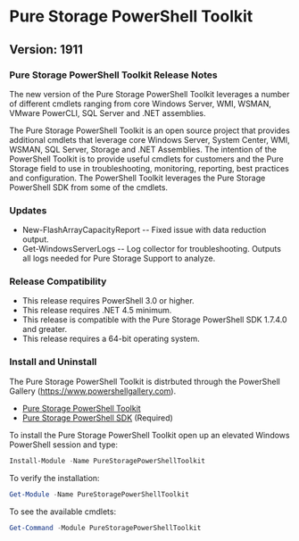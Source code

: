 # Pure Storage PowerShell Toolkit
## Version: 1911 

### Pure Storage PowerShell Toolkit Release Notes
The new version of the Pure Storage PowerShell Toolkit leverages a number of different cmdlets ranging from core Windows Server, WMI, WSMAN, VMware PowerCLI, SQL Server and .NET assemblies. 

The Pure Storage PowerShell Toolkit is an open source project that provides additional cmdlets that leverage core Windows Server, System Center, WMI, WSMAN, SQL Server, Storage and .NET Assemblies. The intention of the PowerShell Toolkit is to provide useful cmdlets for customers and the Pure Storage field to use in troubleshooting, monitoring, reporting, best practices and configuration. The PowerShell Toolkit leverages the Pure Storage PowerShell SDK from some of the cmdlets.

### Updates
* New-FlashArrayCapacityReport -- Fixed issue with data reduction output.
* Get-WindowsServerLogs -- Log collector for troubleshooting. Outputs all logs needed for Pure Storage Support to analyze.

### Release Compatibility
* This release requires PowerShell 3.0 or higher.
* This release requires .NET 4.5 minimum.
* This release is compatible with the Pure Storage PowerShell SDK 1.7.4.0 and greater.
* This release requires a 64-bit operating system. 

### Install and Uninstall
The Pure Storage PowerShell Toolkit is distrbuted through the PowerShell Gallery (https://www.powershellgallery.com). 

* [Pure Storage PowerShell Toolkit](https://www.powershellgallery.com/packages/PureStoragePowerShellToolkit/)
* [Pure Storage PowerShell SDK](https://www.powershellgallery.com/packages/PureStoragePowerShellSDK/) (Required)

To install the Pure Storage PowerShell Toolkit open up an elevated Windows PowerShell session and type:

```powershell
Install-Module -Name PureStoragePowerShellToolkit
```

To verify the installation:
```powershell
Get-Module -Name PureStoragePowerShellToolkit
```

To see the available cmdlets:
```powershell
Get-Command -Module PureStoragePowerShellToolkit
```



